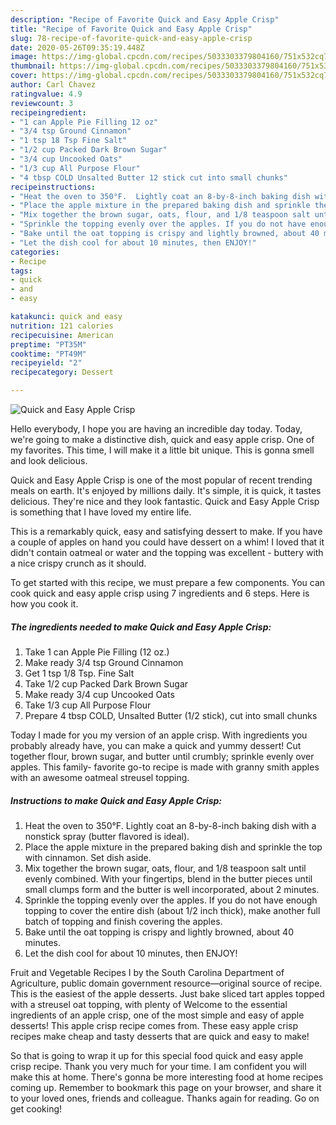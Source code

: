 ```yaml
---
description: "Recipe of Favorite Quick and Easy Apple Crisp"
title: "Recipe of Favorite Quick and Easy Apple Crisp"
slug: 78-recipe-of-favorite-quick-and-easy-apple-crisp
date: 2020-05-26T09:35:19.448Z
image: https://img-global.cpcdn.com/recipes/5033303379804160/751x532cq70/quick-and-easy-apple-crisp-recipe-main-photo.jpg
thumbnail: https://img-global.cpcdn.com/recipes/5033303379804160/751x532cq70/quick-and-easy-apple-crisp-recipe-main-photo.jpg
cover: https://img-global.cpcdn.com/recipes/5033303379804160/751x532cq70/quick-and-easy-apple-crisp-recipe-main-photo.jpg
author: Carl Chavez
ratingvalue: 4.9
reviewcount: 3
recipeingredient:
- "1 can Apple Pie Filling 12 oz"
- "3/4 tsp Ground Cinnamon"
- "1 tsp 18 Tsp Fine Salt"
- "1/2 cup Packed Dark Brown Sugar"
- "3/4 cup Uncooked Oats"
- "1/3 cup All Purpose Flour"
- "4 tbsp COLD Unsalted Butter 12 stick cut into small chunks"
recipeinstructions:
- "Heat the oven to 350°F.  Lightly coat an 8-by-8-inch baking dish with a nonstick spray (butter flavored is ideal)."
- "Place the apple mixture in the prepared baking dish and sprinkle the top with cinnamon. Set dish aside."
- "Mix together the brown sugar, oats, flour, and 1/8 teaspoon salt until evenly combined. With your fingertips, blend in the butter pieces until small clumps form and the butter is well incorporated, about 2 minutes."
- "Sprinkle the topping evenly over the apples. If you do not have enough topping to cover the entire dish (about 1/2 inch thick), make another full batch of topping and finish covering the apples."
- "Bake until the oat topping is crispy and lightly browned, about 40 minutes."
- "Let the dish cool for about 10 minutes, then ENJOY!"
categories:
- Recipe
tags:
- quick
- and
- easy

katakunci: quick and easy 
nutrition: 121 calories
recipecuisine: American
preptime: "PT35M"
cooktime: "PT49M"
recipeyield: "2"
recipecategory: Dessert

---
```



![Quick and Easy Apple Crisp](https://img-global.cpcdn.com/recipes/5033303379804160/751x532cq70/quick-and-easy-apple-crisp-recipe-main-photo.jpg)

Hello everybody, I hope you are having an incredible day today. Today, we're going to make a distinctive dish, quick and easy apple crisp. One of my favorites. This time, I will make it a little bit unique. This is gonna smell and look delicious.

Quick and Easy Apple Crisp is one of the most popular of recent trending meals on earth. It's enjoyed by millions daily. It's simple, it is quick, it tastes delicious. They're nice and they look fantastic. Quick and Easy Apple Crisp is something that I have loved my entire life.

This is a remarkably quick, easy and satisfying dessert to make. If you have a couple of apples on hand you could have dessert on a whim! I loved that it didn&#39;t contain oatmeal or water and the topping was excellent - buttery with a nice crispy crunch as it should.


To get started with this recipe, we must prepare a few components. You can cook quick and easy apple crisp using 7 ingredients and 6 steps. Here is how you cook it.

##### The ingredients needed to make Quick and Easy Apple Crisp:

1. Take 1 can Apple Pie Filling (12 oz.)
1. Make ready 3/4 tsp Ground Cinnamon
1. Get 1 tsp 1/8 Tsp. Fine Salt
1. Take 1/2 cup Packed Dark Brown Sugar
1. Make ready 3/4 cup Uncooked Oats
1. Take 1/3 cup All Purpose Flour
1. Prepare 4 tbsp COLD, Unsalted Butter (1/2 stick), cut into small chunks


Today I made for you my version of an apple crisp. With ingredients you probably already have, you can make a quick and yummy dessert! Cut together flour, brown sugar, and butter until crumbly; sprinkle evenly over apples. This family- favorite go-to recipe is made with granny smith apples with an awesome oatmeal streusel topping. 

##### Instructions to make Quick and Easy Apple Crisp:

1. Heat the oven to 350°F.  Lightly coat an 8-by-8-inch baking dish with a nonstick spray (butter flavored is ideal).
1. Place the apple mixture in the prepared baking dish and sprinkle the top with cinnamon. Set dish aside.
1. Mix together the brown sugar, oats, flour, and 1/8 teaspoon salt until evenly combined. With your fingertips, blend in the butter pieces until small clumps form and the butter is well incorporated, about 2 minutes.
1. Sprinkle the topping evenly over the apples. If you do not have enough topping to cover the entire dish (about 1/2 inch thick), make another full batch of topping and finish covering the apples.
1. Bake until the oat topping is crispy and lightly browned, about 40 minutes.
1. Let the dish cool for about 10 minutes, then ENJOY!


Fruit and Vegetable Recipes I by the South Carolina Department of Agriculture, public domain government resource—original source of recipe. This is the easiest of the apple desserts. Just bake sliced tart apples topped with a streusel oat topping, with plenty of Welcome to the essential ingredients of an apple crisp, one of the most simple and easy of apple desserts! This apple crisp recipe comes from. These easy apple crisp recipes make cheap and tasty desserts that are quick and easy to make! 

So that is going to wrap it up for this special food quick and easy apple crisp recipe. Thank you very much for your time. I am confident you will make this at home. There's gonna be more interesting food at home recipes coming up. Remember to bookmark this page on your browser, and share it to your loved ones, friends and colleague. Thanks again for reading. Go on get cooking!

